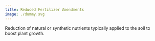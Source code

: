 ```yaml
---
title: Reduced Fertilizer Amendments
image: ./dummy.svg
---
```


Reduction of natural or synthetic nutrients typically applied to the soil to boost plant growth.

